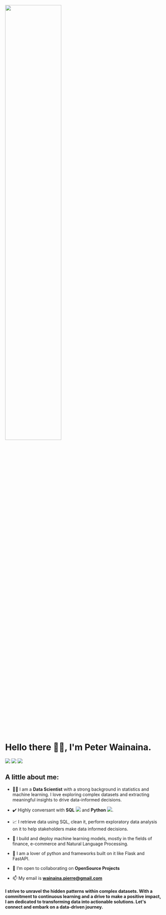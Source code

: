 <a href="#"><img width="60%" height="auto" src="https://i.imgur.com/iXuL1HG.png" height="100px"/></a>



<h1> Hello there 🙋‍♂️, I'm Peter Wainaina.</h1>
<p>

<a href = "https://www.linkedin.com/in/peter-wainaina-94b0351a8"><img src="https://img.icons8.com/fluent/48/000000/linkedin.png"/></a>
<a href = "https://twitter.com/pierre_wainaina"><img src="https://img.icons8.com/fluent/48/000000/twitter.png"/></a>
<a href = "https://medium.com/@wainaina.pierre"><img src="https://img.icons8.com/?size=64&id=wYiGNIiB4OKj&format=png"/></a>
>

</p>

##  A little about me:



- 👨‍💻 I am a **Data Scientist** with a strong background in statistics and machine learning. I love exploring complex datasets and extracting meaningful insights to drive data-informed decisions.
- ✔️ Highly conversant with **SQL** <img src="https://img.icons8.com/?size=1x&id=1476&format=png"> and **Python** <img src="https://img.icons8.com/?size=1x&id=13441&format=png">.
  
- 📈 I retrieve data using SQL, clean it, perform exploratory data analysis on it to help stakeholders make data informed decisions.
- 🚀 I build and deploy machine learning models, mostly in the fields of finance, e-commerce and Natural Language Processing.
- 🧩 I am a lover of python and frameworks built on it like Flask and FastAPI.


  
-  👥 I’m open to collaborating on **OpenSource Projects** 

- 📫 My email is **wainaina.pierre@gmail.com**


####  I strive to unravel the hidden patterns within complex datasets. With a commitment to continuous learning and a drive to make a positive impact, I am dedicated to transforming data into actionable solutions. Let's connect and embark on a data-driven journey.






